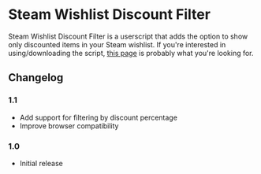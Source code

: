 # Steam Wishlist Discount Filter

Steam Wishlist Discount Filter is a userscript that adds the option to show only
discounted items in your Steam wishlist. If you're interested in
using/downloading the script, [this page](https://xiyng.github.io/steam-wishlist-discount-filter/)
is probably what you're looking for.

## Changelog

### 1.1

- Add support for filtering by discount percentage
- Improve browser compatibility

### 1.0

- Initial release
